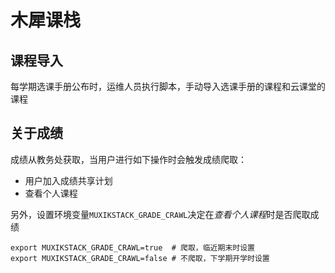 # 木犀课栈

## 课程导入

每学期选课手册公布时，运维人员执行脚本，手动导入选课手册的课程和云课堂的课程


## 关于成绩

成绩从教务处获取，当用户进行如下操作时会触发成绩爬取：

+ 用户加入成绩共享计划
+ 查看个人课程

另外，设置环境变量`MUXIKSTACK_GRADE_CRAWL`决定在*查看个人课程*时是否爬取成绩

```shell
export MUXIKSTACK_GRADE_CRAWL=true  # 爬取，临近期末时设置
export MUXIKSTACK_GRADE_CRAWL=false # 不爬取，下学期开学时设置
```
